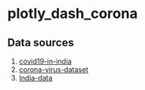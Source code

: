 # plotly_dash_corona

## Data sources
1. [covid19-in-india](https://www.kaggle.com/sudalairajkumar/covid19-in-india)
2. [corona-virus-dataset](https://www.kaggle.com/sudalairajkumar/novel-corona-virus-2019-dataset)
3. [India-data](https://www.mohfw.gov.in/)